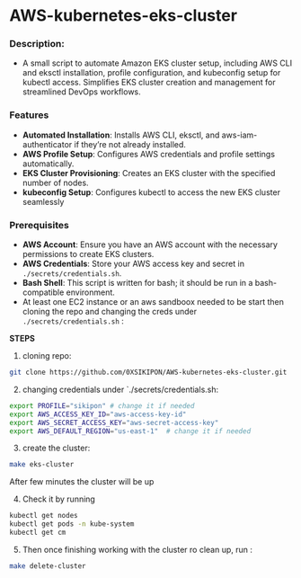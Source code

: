 # AWS-kubernetes-eks-cluster

### Description:
* A small script to automate Amazon EKS cluster setup, including AWS CLI and eksctl installation, profile configuration, and kubeconfig setup for kubectl access. Simplifies EKS cluster creation and management for streamlined DevOps workflows.

### Features

* **Automated Installation**: Installs AWS CLI, eksctl, and aws-iam-authenticator if they’re not already installed.
* **AWS Profile Setup**: Configures AWS credentials and profile settings automatically.
* **EKS Cluster Provisioning**: Creates an EKS cluster with the specified number of nodes.
* **kubeconfig Setup**: Configures kubectl to access the new EKS cluster seamlessly

### Prerequisites

* **AWS Account**: Ensure you have an AWS account with the necessary permissions to create EKS clusters.
* **AWS Credentials**: Store your AWS access key and secret in `./secrets/credentials.sh`.
* **Bash Shell**: This script is written for bash; it should be run in a bash-compatible environment.
* At least one EC2 instance or an aws sandboox needed to be start then cloning the repo and changing the creds under `./secrets/credentials.sh` :

**STEPS**
1. cloning repo:
```bash
git clone https://github.com/0XSIKIPON/AWS-kubernetes-eks-cluster.git
```
2. changing credentials under `./secrets/credentials.sh:
```bash
export PROFILE="sikipon" # change it if needed 
export AWS_ACCESS_KEY_ID="aws-access-key-id"
export AWS_SECRET_ACCESS_KEY="aws-secret-access-key"
export AWS_DEFAULT_REGION="us-east-1"  # change it if needed
```
3. create the cluster:

```bash
make eks-cluster
```
After few minutes the cluster will be up 

4. Check it by running 
```bash
kubectl get nodes 
kubectl get pods -n kube-system 
kubectl get cm 
```
5. Then once finishing working with the cluster ro clean up, run :
```bash
make delete-cluster 
```